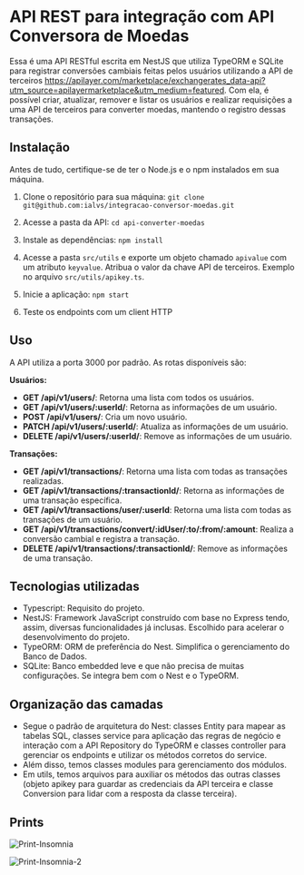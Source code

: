# API REST para integração com API Conversora de Moedas

Essa é uma API RESTful escrita em NestJS que utiliza TypeORM e SQLite para registrar conversões cambiais feitas pelos usuários utilizando a API de terceiros https://apilayer.com/marketplace/exchangerates_data-api?utm_source=apilayermarketplace&utm_medium=featured. Com ela, é possível criar, atualizar, remover e listar os usuários e realizar requisições a uma API de terceiros para converter moedas, mantendo o registro dessas transações.

## Instalação

Antes de tudo, certifique-se de ter o Node.js e o npm instalados em sua máquina.

1. Clone o repositório para sua máquina:
`git clone git@github.com:ialvs/integracao-conversor-moedas.git `

2. Acesse a pasta da API:
`cd api-converter-moedas`

3. Instale as dependências:
`npm install`

4. Acesse a pasta `src/utils` e exporte um objeto chamado `apivalue` com um atributo `keyvalue`. Atribua o valor da chave API de terceiros. Exemplo no arquivo `src/utils/apikey.ts`.  

5. Inicie a aplicação:
`npm start`

6. Teste os endpoints com um client HTTP

## Uso

A API utiliza a porta 3000 por padrão. As rotas disponíveis são:

**Usuários:**

- **GET /api/v1/users/**: Retorna uma lista com todos os usuários.
- **GET /api/v1/users/:userId/**: Retorna as informações de um usuário.
- **POST /api/v1/users/**: Cria um novo usuário.
- **PATCH /api/v1/users/:userId/**: Atualiza as informações de um usuário.
- **DELETE /api/v1/users/:userId/**: Remove as informações de um usuário.

**Transações:**

- **GET /api/v1/transactions/**: Retorna uma lista com todas as transações realizadas.
- **GET /api/v1/transactions/:transactionId/**: Retorna as informações de uma transação específica.
- **GET /api/v1/transactions/user/:userId**: Retorna uma lista com todas as transações de um usuário.
- **GET /api/v1/transactions/convert/:idUser/:to/:from/:amount**: Realiza a conversão cambial e registra a transação.
- **DELETE /api/v1/transactions/:transactionId/**: Remove as informações de uma transação.

## Tecnologias utilizadas

- Typescript: Requisito do projeto.
- NestJS: Framework JavaScript construído com base no Express tendo, assim, diversas funcionalidades já inclusas. Escolhido para acelerar o desenvolvimento do projeto.
- TypeORM: ORM de preferência do Nest. Simplifica o gerenciamento do Banco de Dados.
- SQLite: Banco embedded leve e que não precisa de muitas configurações. Se integra bem com o Nest e o TypeORM.

## Organização das camadas

- Segue o padrão de arquitetura do Nest: classes Entity para mapear as tabelas SQL, classes service para aplicação das regras de negócio e interação com a API Repository do TypeORM e classes controller para gerenciar os endpoints e utilizar os métodos corretos do service. 
- Além disso, temos classes modules para gerenciamento dos módulos.
- Em utils, temos arquivos para auxiliar os métodos das outras classes (objeto apikey para guardar as credenciais da API terceira e classe Conversion para lidar com a resposta da classe terceira).

## Prints

![Print-Insomnia](https://media.licdn.com/dms/image/D4D22AQFhSNmPh1cu1w/feedshare-shrink_800/0/1682467122911?e=1695254400&v=beta&t=PS0l2_ybLkpJAKmgo84SWaZksmkRV2MX-TARLTl5mDo)

![Print-Insomnia-2](https://media.licdn.com/dms/image/D4D22AQF1aJzgZRnyMQ/feedshare-shrink_2048_1536/0/1682467123845?e=1695254400&v=beta&t=mvVKUxeAZZ7Twwok8tnMNJL1ADIU6AgATphQMJiuke4)
